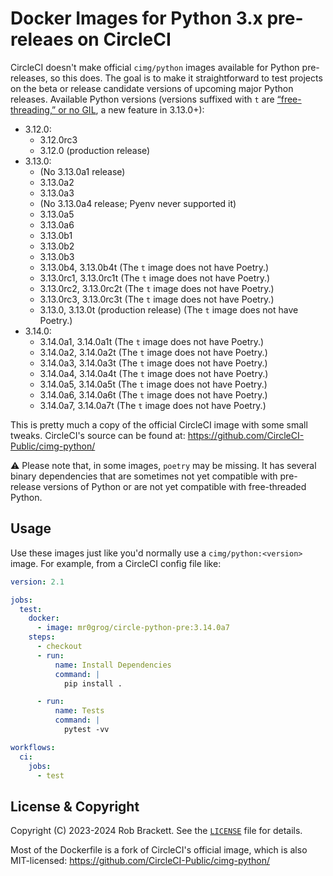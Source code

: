 # Docker Images for Python 3.x pre-releaes on CircleCI

CircleCI doesn't make official `cimg/python` images available for Python pre-releases, so this does. The goal is to make it straightforward to test projects on the beta or release candidate versions of upcoming major Python releases. Available Python versions (versions suffixed with `t` are [“free-threading,” or no GIL](https://py-free-threading.github.io), a new feature in 3.13.0+):

- 3.12.0:
    - 3.12.0rc3
    - 3.12.0 (production release)
- 3.13.0:
    - (No 3.13.0a1 release)
    - 3.13.0a2
    - 3.13.0a3
    - (No 3.13.0a4 release; Pyenv never supported it)
    - 3.13.0a5
    - 3.13.0a6
    - 3.13.0b1
    - 3.13.0b2
    - 3.13.0b3
    - 3.13.0b4, 3.13.0b4t (The `t` image does not have Poetry.)
    - 3.13.0rc1, 3.13.0rc1t (The `t` image does not have Poetry.)
    - 3.13.0rc2, 3.13.0rc2t (The `t` image does not have Poetry.)
    - 3.13.0rc3, 3.13.0rc3t (The `t` image does not have Poetry.)
    - 3.13.0, 3.13.0t (production release) (The `t` image does not have Poetry.)
- 3.14.0:
    - 3.14.0a1, 3.14.0a1t (The `t` image does not have Poetry.)
    - 3.14.0a2, 3.14.0a2t (The `t` image does not have Poetry.)
    - 3.14.0a3, 3.14.0a3t (The `t` image does not have Poetry.)
    - 3.14.0a4, 3.14.0a4t (The `t` image does not have Poetry.)
    - 3.14.0a5, 3.14.0a5t (The `t` image does not have Poetry.)
    - 3.14.0a6, 3.14.0a6t (The `t` image does not have Poetry.)
    - 3.14.0a7, 3.14.0a7t (The `t` image does not have Poetry.)

This is pretty much a copy of the official CircleCI image with some small tweaks. CircleCI's source can be found at: https://github.com/CircleCI-Public/cimg-python/

⚠️ Please note that, in some images, `poetry` may be missing. It has several binary dependencies that are sometimes not yet compatible with pre-release versions of Python or are not yet compatible with free-threaded Python.


## Usage

Use these images just like you'd normally use a `cimg/python:<version>` image. For example, from a CircleCI config file like:

```yaml
version: 2.1

jobs:
  test:
    docker:
      - image: mr0grog/circle-python-pre:3.14.0a7
    steps:
      - checkout
      - run:
          name: Install Dependencies
          command: |
            pip install .

      - run:
          name: Tests
          command: |
            pytest -vv

workflows:
  ci:
    jobs:
      - test
```


## License & Copyright

Copyright (C) 2023-2024 Rob Brackett. See the [`LICENSE`](./LICENSE) file for details.

Most of the Dockerfile is a fork of CircleCI's official image, which is also MIT-licensed: https://github.com/CircleCI-Public/cimg-python/
